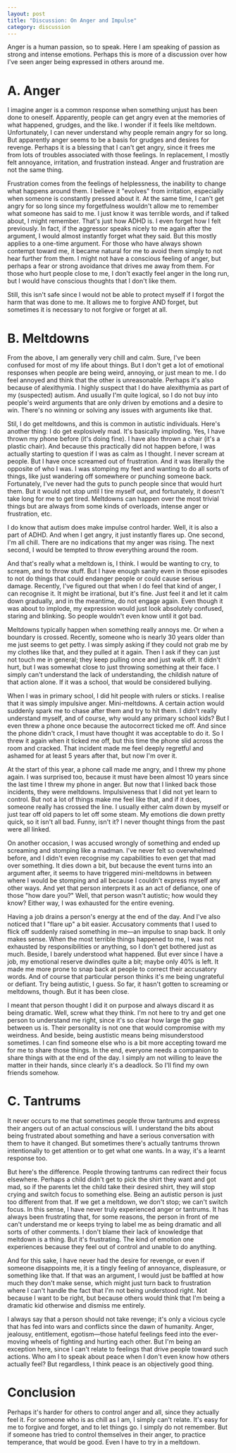 ```yaml
---
layout: post
title: "Discussion: On Anger and Impulse"
category: discussion
---
```


Anger is a human passion, so to speak. Here I am speaking of passion as strong and intense emotions. Perhaps this is more of a discussion over how I've seen anger being expressed in others around me.

# A. Anger
I imagine anger is a common response when something unjust has been done to oneself. Apparently, people can get angry even at the memories of what happened, grudges, and the like. I wonder if it feels like meltdown. Unfortunately, I can never understand why people remain angry for so long. But apparently anger seems to be a basis for grudges and desires for revenge. Perhaps it is a blessing that I can't get angry, since it frees me from lots of troubles associated with those feelings. In replacement, I mostly felt annoyance, irritation, and frustration instead. Anger and frustration are not the same thing. 

Frustration comes from the feelings of helplessness, the inability to change what happens around them. I believe it "evolves" from irritation, especially when someone is constantly pressed about it. At the same time, I can't get angry for so long since my forgetfulness wouldn't allow me to remember what someone has said to me. I just know it was terrible words, and if talked about, I might remember. That's just how ADHD is. I even forget how I felt previously. In fact, if the aggressor speaks nicely to me again after the argument, I would almost instantly forget what they said. But this mostly applies to a one-time argument. For those who have always shown contempt toward me, it became natural for me to avoid them simply to not hear further from them. I might not have a conscious feeling of anger, but perhaps a fear or strong avoidance that drives me away from them. For those who hurt people close to me, I don't exactly feel anger in the long run, but I would have conscious thoughts that I don't like them.

Still, this isn't safe since I would not be able to protect myself if I forgot the harm that was done to me. It allows me to forgive AND forget, but sometimes it is necessary to not forgive or forget at all. 

# B. Meltdowns
From the above, I am generally very chill and calm. Sure, I've been confused for most of my life about things. But I don't get a lot of emotional responses when people are being weird, annoying, or just mean to me. I do feel annoyed and think that the other is unreasonable. Perhaps it's also because of alexithymia. I highly suspect that I do have alexithymia as part of my (suspected) autism. And usually I'm quite logical, so I do not buy into people's weird arguments that are only driven by emotions and a desire to win. There's no winning or solving any issues with arguments like that. 

Stil, I do get meltdowns, and this is common in autistic individuals. Here's another thing: I do get explosively mad. It's basically imploding. Yes, I have thrown my phone before (it's doing fine). I have also thrown a chair (it's a plastic chair). And because this practically did not happen before, I was actually starting to question if I was as calm as I thought. I never scream at people. But I have once screamed out of frustration. And it was literally the opposite of who I was. I was stomping my feet and wanting to do all sorts of things, like just wandering off somewhere or punching someone back. Fortunately, I've never had the guts to punch people since that would hurt them. But it would not stop until I tire myself out, and fortunately, it doesn't take long for me to get tired. Meltdowns can happen over the most trivial things but are always from some kinds of overloads, intense anger or frustration, etc.

I do know that autism does make impulse control harder. Well, it is also a part of ADHD. And when I get angry, it just instantly flares up. One second, I'm all chill. There are no indications that my anger was rising. The next second, I would be tempted to throw everything around the room.

And that's really what a meltdown is, I think. I would be wanting to cry, to scream, and to throw stuff. But I have enough sanity even in those episodes to not do things that could endanger people or could cause serious damage. Recently, I've figured out that when I do feel that kind of anger, I can recognise it. It might be irrational, but it's fine. Just feel it and let it calm down gradually, and in the meantime, do not engage again. Even though it was about to implode, my expression would just look absolutely confused, staring and blinking. So people wouldn't even know until it got bad.

Meltdowns typically happen when something really annoys me. Or when a boundary is crossed. Recently, someone who is nearly 30 years older than me just seems to get petty. I was simply asking if they could not grab me by my clothes like that, and they pulled at it again. Then I ask if they can just not touch me in general; they keep pulling once and just walk off. It didn't hurt, but I was somewhat close to just throwing something at their face. I simply can't understand the lack of understanding, the childish nature of that action alone. If it was a school, that would be considered bullying.

When I was in primary school, I did hit people with rulers or sticks. I realise that it was simply impulsive anger. Mini-meltdowns. A certain action would suddenly spark me to chase after them and try to hit them. I didn't really understand myself, and of course, why would any primary school kids? But I even threw a phone once because the autocorrect ticked me off. And since the phone didn't crack, I must have thought it was acceptable to do it. So I threw it again when it ticked me off, but this time the phone slid across the room and cracked. That incident made me feel deeply regretful and ashamed for at least 5 years after that, but now I'm over it.

At the start of this year, a phone call made me angry, and I threw my phone again. I was surprised too, because it must have been almost 10 years since the last time I threw my phone in anger. But now that I linked back those incidents, they were meltdowns. Impulsiveness that I did not yet learn to control. But not a lot of things make me feel like that, and if it does, someone really has crossed the line. I usually either calm down by myself or just tear off old papers to let off some steam. My emotions die down pretty quick, so it isn't all bad. Funny, isn't it? I never thought things from the past were all linked.

On another occasion, I was accused wrongly of something and ended up screaming and stomping like a madman. I've never felt so overwhelmed before, and I didn't even recognise my capabilities to even get that mad over something. It dies down a bit, but because the event turns into an argument after, it seems to have triggered mini-meltdowns in between where I would be stomping and all because I couldn't express myself any other ways. And yet that person interprets it as an act of defiance, one of those "how dare you?" Well, that person wasn't autistic; how would they know? Either way, I was exhausted for the entire evening.

Having a job drains a person's energy at the end of the day. And I've also noticed that I "flare up" a bit easier. Accusatory comments that I used to flick off suddenly raised something in me—an impulse to snap back. It only makes sense. When the most terrible things happened to me, I was not exhausted by responsibilities or anything, so I don't get bothered just as much. Beside, I barely understood what happened. But ever since I have a job, my emotional reserve dwindles quite a bit; maybe only 40% is left. It made me more prone to snap back at people to correct their accusatory words. And of course that particular person thinks it's me being ungrateful or defiant. Try being autistic, I guess. So far, it hasn't gotten to screaming or meltdowns, though. But it has been close. 

I meant that person thought I did it on purpose and always discard it as being dramatic. Well, screw what they think. I'm not here to try and get one person to understand me right, since it's so clear how large the gap between us is. Their personality is not one that would compromise with my weirdness. And beside, being austistic means being misunderstood sometimes. I can find someone else who is a bit more accepting toward me for me to share those things. In the end, everyone needs a companion to share things with at the end of the day. I simply am not willing to leave the matter in their hands, since clearly it's a deadlock. So I'll find my own friends somehow.

# C. Tantrums
It never occurs to me that sometimes people throw tantrums and express their angers out of an actual conscious will. I understand the bits about being frustrated about something and have a serious conversation with them to have it changed. But sometimes there's actually tantrums thrown intentionally to get attention or to get what one wants. In a way, it's a learnt response too.

But here's the difference. People throwing tantrums can redirect their focus elsewhere. Perhaps a child didn't get to pick the shirt they want and got mad, so if the parents let the child take their desired shirt, they will stop crying and switch focus to something else. Being an autistic person is just too different from that. If we get a meltdown, we don't stop; we can't switch focus. In this sense, I have never truly experienced anger or tantrums. It has always been frustrating that, for some reasons, the person in front of me can't understand me or keeps trying to label me as being dramatic and all sorts of other comments. I don't blame their lack of knowledge that meltdown is a thing. But it's frustrating. The kind of emotion one experiences because they feel out of control and unable to do anything.

And for this sake, I have never had the desire for revenge, or even if someone disappoints me, it is a tingly feeling of annoyance, displeasure, or something like that. If that was an argument, I would just be baffled at how much they don't make sense, which might just turn back to frustration where I can't handle the fact that I'm not being understood right. Not because I want to be right, but because others would think that I'm being a dramatic kid otherwise and dismiss me entirely. 

I always say that a person should not take revenge; it's only a vicious cycle that has fed into wars and conflicts since the dawn of humanity. Anger, jealousy, entitlement, egotism—those hateful feelings feed into the ever-moving wheels of fighting and hurting each other. But I'm being an exception here, since I can't relate to feelings that drive people toward such actions. Who am I to speak about peace when I don't even know how others actually feel? But regardless, I think peace is an objectively good thing.

# Conclusion
Perhaps it's harder for others to control anger and all, since they actually feel it. For someone who is as chill as I am, I simply can't relate. It's easy for me to forgive and forget, and to let things go. I simply do not remember. But if someone has tried to control themselves in their anger, to practice temperance, that would be good. Even I have to try in a meltdown.
